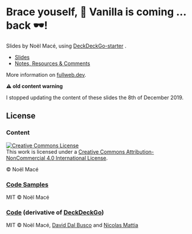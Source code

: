 # Brace youself, :icecream: Vanilla is coming ... back :dark_sunglasses:!

<p>Slides by Noël Macé, using <a href="https://github.com/deckgo/deckdeckgo-starter">DeckDeckGo-starter</a> .</p>

- [Slides](https://fullweb.dev/slides/vanilla1/latest/)
- [Notes, Resources & Comments](./src/notes.md)

More information on [fullweb.dev](https://fullweb.dev/en/conferences/vanilla-web).

<!-- markdownlint-disable no-emphasis-as-header -->

**:warning: old content warning**

I stopped updating the content of these slides the 8th of December 2019.

## License

### Content

<a rel="license" href="http://creativecommons.org/licenses/by-nc/4.0/"><img alt="Creative Commons License" style="border-width:0" src="https://i.creativecommons.org/l/by-nc/4.0/88x31.png" /></a><br />This work is licensed under a <a rel="license" href="http://creativecommons.org/licenses/by-nc/4.0/">Creative Commons Attribution-NonCommercial 4.0 International License</a>.

© Noël Macé

### [Code Samples](./src/assets/code-samples)

MIT © Noël Macé

### [Code](./src) (derivative of [DeckDeckGo](https://github.com/deckgo/deckdeckgo-starter))

MIT © Noël Macé, [David Dal Busco](mailto:david.dalbusco@outlook.com) and [Nicolas Mattia](nicolas@nmattia.com)

[deckdeckgo]: https://deckdeckgo.com
